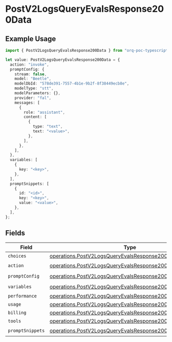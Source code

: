 # PostV2LogsQueryEvalsResponse200Data

## Example Usage

```typescript
import { PostV2LogsQueryEvalsResponse200Data } from "orq-poc-typescript-multi-env-version/models/operations";

let value: PostV2LogsQueryEvalsResponse200Data = {
  action: "invoke",
  promptConfig: {
    stream: false,
    model: "Beetle",
    modelDbId: "578de391-7557-4b1e-9b2f-8f38449ecb8e",
    modelType: "stt",
    modelParameters: {},
    provider: "fal",
    messages: [
      {
        role: "assistant",
        content: [
          {
            type: "text",
            text: "<value>",
          },
        ],
      },
    ],
  },
  variables: [
    {
      key: "<key>",
    },
  ],
  promptSnippets: [
    {
      id: "<id>",
      key: "<key>",
      value: "<value>",
    },
  ],
};
```

## Fields

| Field                                                                                                                                  | Type                                                                                                                                   | Required                                                                                                                               | Description                                                                                                                            |
| -------------------------------------------------------------------------------------------------------------------------------------- | -------------------------------------------------------------------------------------------------------------------------------------- | -------------------------------------------------------------------------------------------------------------------------------------- | -------------------------------------------------------------------------------------------------------------------------------------- |
| `choices`                                                                                                                              | [operations.PostV2LogsQueryEvalsResponse200Choices](../../models/operations/postv2logsqueryevalsresponse200choices.md)[]               | :heavy_minus_sign:                                                                                                                     | N/A                                                                                                                                    |
| `action`                                                                                                                               | [operations.PostV2LogsQueryEvalsResponse200Action](../../models/operations/postv2logsqueryevalsresponse200action.md)                   | :heavy_check_mark:                                                                                                                     | N/A                                                                                                                                    |
| `promptConfig`                                                                                                                         | [operations.PostV2LogsQueryEvalsResponse200PromptConfig](../../models/operations/postv2logsqueryevalsresponse200promptconfig.md)       | :heavy_check_mark:                                                                                                                     | N/A                                                                                                                                    |
| `variables`                                                                                                                            | [operations.PostV2LogsQueryEvalsResponse200Variables](../../models/operations/postv2logsqueryevalsresponse200variables.md)[]           | :heavy_check_mark:                                                                                                                     | N/A                                                                                                                                    |
| `performance`                                                                                                                          | [operations.PostV2LogsQueryEvalsResponse200Performance](../../models/operations/postv2logsqueryevalsresponse200performance.md)         | :heavy_minus_sign:                                                                                                                     | N/A                                                                                                                                    |
| `usage`                                                                                                                                | [operations.PostV2LogsQueryEvalsResponse200Usage](../../models/operations/postv2logsqueryevalsresponse200usage.md)                     | :heavy_minus_sign:                                                                                                                     | N/A                                                                                                                                    |
| `billing`                                                                                                                              | [operations.PostV2LogsQueryEvalsResponse200Billing](../../models/operations/postv2logsqueryevalsresponse200billing.md)                 | :heavy_minus_sign:                                                                                                                     | N/A                                                                                                                                    |
| `tools`                                                                                                                                | [operations.PostV2LogsQueryEvalsResponse200Tools](../../models/operations/postv2logsqueryevalsresponse200tools.md)[]                   | :heavy_minus_sign:                                                                                                                     | N/A                                                                                                                                    |
| `promptSnippets`                                                                                                                       | [operations.PostV2LogsQueryEvalsResponse200PromptSnippets](../../models/operations/postv2logsqueryevalsresponse200promptsnippets.md)[] | :heavy_check_mark:                                                                                                                     | N/A                                                                                                                                    |